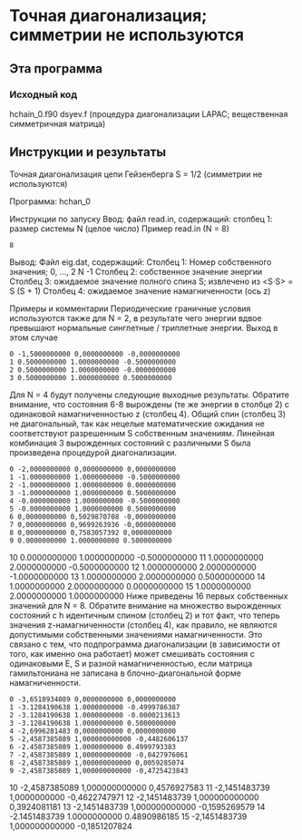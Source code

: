 # Точная диагонализация; симметрии не используются

## Эта программа

### Исходный код
hchain_0.f90
dsyev.f (процедура диагонализации LAPAC; вещественная симметричная матрица)


## Инструкции и результаты


Точная диагонализация цепи Гейзенберга S = 1/2
(симметрии не используются)

Программа: hchan_0

Инструкции по запуску
Ввод: файл read.in, содержащий:
столбец 1: размер системы N (целое число)
Пример read.in (N = 8)

    8
Вывод: Файл eig.dat, содержащий:
Столбец 1: Номер собственного значения; 0, ..., 2 N -1
Столбец 2: собственное значение энергии
Столбец 3: ожидаемое значение полного спина S; извлечено из <S⋅S> = S (S + 1)
Столбец 4: ожидаемое значение намагниченности (ось z)

Примеры и комментарии
Периодические граничные условия используются также для N = 2, в результате чего энергии вдвое превышают нормальные синглетные / триплетные энергии. Выход в этом случае

    0 -1,5000000000 0,0000000000 -0,0000000000
    1 0.5000000000 1.0000000000 -0.5000000000
    2 0.5000000000 1.0000000000 -0.0000000000
    3 0.5000000000 1.0000000000 0.5000000000
Для N = 4 будут получены следующие выходные результаты. Обратите внимание, что состояния 6-8 вырождены (те же энергии в столбце 2) с одинаковой намагниченностью z (столбец 4). Общий спин (столбец 3) не диагональный, так как нецелые математические ожидания не соответствуют разрешенным S собственным значениям. Линейная комбинация 3 вырожденных состояний с различными S была произведена процедурой диагонализации.

    0 -2,0000000000 0,0000000000 0,0000000000
    1 -1.0000000000 1.0000000000 -0.5000000000
    2 -1.0000000000 1.0000000000 0.0000000000
    3 -1.0000000000 1.0000000000 0.5000000000
    4 -0.0000000000 1.0000000000 -0.5000000000
    5 -0.0000000000 1.0000000000 0.5000000000
    6 0,0000000000 0,5029870708 -0,0000000000
    7 0,0000000000 0,9699263936 -0,0000000000
    8 0,0000000000 0,7583057392 0,0000000000
    9 0.0000000000 1.0000000000 0.5000000000
   10 0.0000000000 1.0000000000 -0.5000000000
   11 1.0000000000 2.0000000000 -0.5000000000
   12 1.0000000000 2.0000000000 -1.0000000000
   13 1.0000000000 2.0000000000 0.5000000000
   14 1.0000000000 2.0000000000 0.0000000000
   15 1.0000000000 2.0000000000 1.0000000000
Ниже приведены 16 первых собственных значений для N = 8. Обратите внимание на множество вырожденных состояний с h идентичным спином (столбец 2) и тот факт, что теперь значения z-намагниченности (столбец 4), как правило, не являются допустимыми собственными значениями намагниченности. Это связано с тем, что подпрограмма диагонализации (в зависимости от того, как именно она работает) может смешивать состояния с одинаковыми E, S и разной намагниченностью, если матрица гамильтониана не записана в блочно-диагональной форме намагниченности.

    0 -3,6510934089 0,0000000000 0,0000000000
    1 -3.1284190638 1.0000000000 -0.4999786387
    2 -3.1284190638 1.0000000000 -0.0000213613
    3 -3.1284190638 1.0000000000 0.5000000000
    4 -2,6996281483 0,0000000000 0,0000000000
    5 -2,4587385089 1,000000000000 -0,4482606137
    6 -2.4587385089 1.0000000000 0.4999793383
    7 -2,4587385089 1,000000000000 -0,0427976061
    8 -2,4587385089 1,000000000000 0,0059285074
    9 -2,4587385089 1,000000000000 -0,4725423843
   10 -2,4587385089 1,000000000000 0,4576927583
   11 -2,1451483739 1,0000000000 -0,4622747971
   12 -2,1451483739 1,000000000000 0,3924081181
   13 -2,1451483739 1,000000000000 -0,1595269579
   14 -2.1451483739 1.0000000000 0.4890986185
   15 -2,1451483739 1,000000000000 -0,1851207824